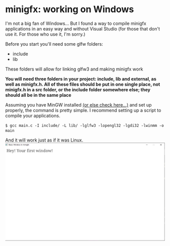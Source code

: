 # minigfx: working on Windows

I'm not a big fan of Windows... But I found a way to compile minigfx applications in an easy way and without Visual Studio (for those that don't use it. For those who use it, I'm sorry.)

Before you start you'll need some glfw folders:
- include
- lib

These folders will allow for linking glfw3 and making minigfx work

**You will need three folders in your project: include, lib and external, as well as minigfx.h. All of these files should be put in one single place, not minigfx.h in a src folder, or the include folder somewhere else; they should all be in the same place**

Assuming you have MinGW installed [(or else check here...)](http://mingw-w64.org/doku.php/download/mingw-builds) and set up properly, the command is pretty simple. I recommend setting up a script to compile your applications.

```
$ gcc main.c -I include/ -L lib/ -lglfw3 -lopengl32 -lgdi32 -lwinmm -o main
```
And it will work just as if it was Linux.
![](./resources/windows.png)

